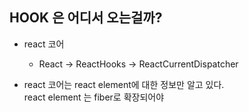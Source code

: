 ## HOOK 은 어디서 오는걸까?

- react 코어

  - React -> ReactHooks -> ReactCurrentDispatcher

- react 코어는 react element에 대한 정보만 알고 있다. <br>
  react element 는 fiber로 확장되어야
